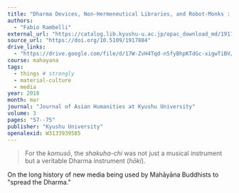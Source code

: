 ```yaml
---
title: "Dharma Devices, Non-Hermeneutical Libraries, and Robot-Monks : Prayer Machines in Japanese Buddhism"
authors:
  - "Fabio Rambelli"
external_url: "https://catalog.lib.kyushu-u.ac.jp/opac_download_md/1917884/p057.pdf"
source_url: "https://doi.org/10.5109/1917884"
drive_links:
  - "https://drive.google.com/file/d/17W-ZvH4Tqd-n5fyBhpKTdGc-xigwTiBV/view?usp=drivesdk"
course: mahayana
tags:
  - things # strongly
  - material-culture
  - media
year: 2018
month: mar
journal: "Journal of Asian Humanities at Kyushu University"
volume: 3
pages: "57--75"
publisher: "Kyushu University"
openalexid: W3133939585
---
```


> For the *komusō*, the *shakuha-chi* was not just a musical instrument but a veritable Dharma instrument (*hōki*).

On the long history of new media being used by Mahāyāna Buddhists to "spread the Dharma."
